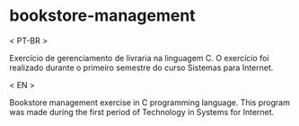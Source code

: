 # bookstore-management
< PT-BR >

Exercício de gerenciamento de livraria na linguagem C.
O exercício foi realizado durante o primeiro semestre do curso Sistemas para Internet.

< EN >

Bookstore management exercise in C programming language.
This program was made during the first period of Technology in Systems for Internet.
